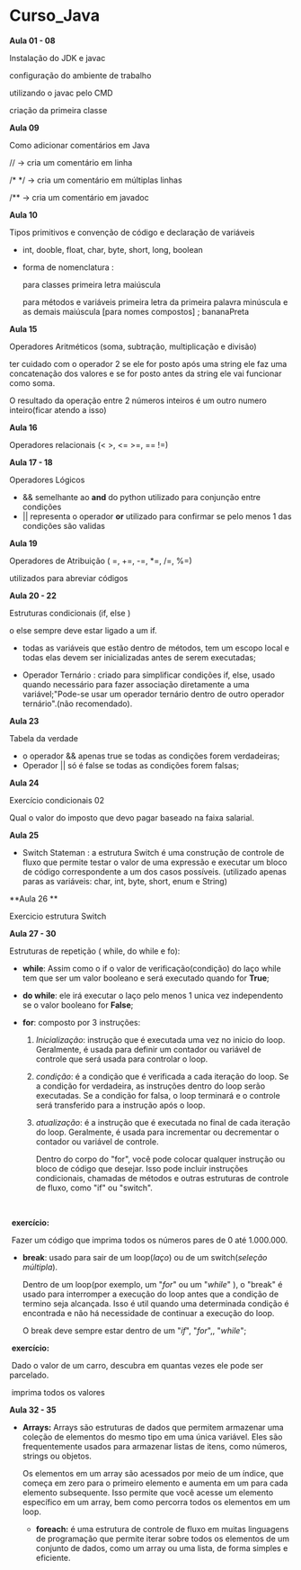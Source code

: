 # Curso_Java

**Aula 01 - 08**

Instalação do JDK e javac 

configuração do ambiente de trabalho 

utilizando o javac pelo CMD

criação da primeira classe 

**Aula 09**

Como adicionar comentários em Java

// -> cria um comentário em linha

/* */ -> cria um comentário em múltiplas linhas

/** -> cria um comentário em javadoc



**Aula 10**

Tipos primitivos e convenção de código e declaração de variáveis

* int, dooble, float, char, byte, short, long, boolean

* forma de nomenclatura :

   para classes primeira letra maiúscula

   para métodos e variáveis primeira letra da primeira palavra minúscula e as demais maiúscula [para nomes compostos] ; bananaPreta

**Aula 15**

Operadores Aritméticos (soma, subtração, multiplicação e divisão)

ter cuidado com o operador 2 se ele for posto após uma string ele faz uma concatenação dos valores e se for posto antes da string ele vai funcionar como soma.

O resultado da operação entre 2 números inteiros é um outro numero inteiro(ficar atendo a isso)



**Aula 16**

Operadores relacionais (< >, <= >=, == !=)



**Aula 17 - 18**

Operadores Lógicos 

* && semelhante ao **and** do python utilizado para conjunção entre  condições 
* || representa o operador **or** utilizado para confirmar se pelo menos 1 das condições são validas 

**Aula 19**

Operadores de Atribuição ( =, +=, -=, *=, /=, %=)

utilizados para abreviar códigos



**Aula 20 - 22**

Estruturas condicionais (if, else ) 

o else sempre deve estar ligado a um if.

* todas as variáveis que estão dentro de métodos, tem um escopo local e todas elas devem ser inicializadas antes de serem executadas;



* Operador Ternário : criado para simplificar condições if, else, usado quando necessário para fazer associação diretamente a uma variável;"Pode-se usar um operador ternário dentro de outro operador ternário".(não recomendado).

 

**Aula 23**

Tabela da verdade

* o operador && apenas true se todas as condições forem verdadeiras;
* Operador || só é false se todas as condições forem falsas;



**Aula 24**

Exercício condicionais 02

Qual o valor do imposto que devo pagar baseado na faixa salarial. 



**Aula 25**

*  Switch Stateman : a estrutura Switch é uma construção de controle de fluxo que permite testar o valor de uma expressão e executar um bloco de código correspondente a um dos casos possíveis. (utilizado apenas paras as variáveis: char, int, byte, short, enum e String)

**Aula 26 **

Exercicio estrutura Switch

**Aula 27 - 30**

Estruturas de repetição ( while, do while e fo):

* **while**: Assim como o if o valor de verificação(condição) do laço while tem que ser um valor booleano e será executado quando for **True**;

* **do while**: ele irá executar o laço pelo menos 1 unica vez independento se o valor booleano for **False**;

* **for**: composto por 3 instruções:

  1. *Inicialização*: instrução que é executada uma vez no inicio do loop. Geralmente, é usada para definir um contador ou variável de controle que será usada para controlar o loop.

  2. *condição*: é a condição que é verificada a cada iteração do loop. Se a condição for verdadeira, as instruções dentro do loop serão executadas. Se a condição for falsa, o loop terminará e o controle será transferido para a instrução após o loop.

  3. *atualização*: é a instrução que é executada no final de cada iteração do loop. Geralmente, é usada para incrementar ou decrementar o contador ou variável de controle.

     Dentro do corpo do "for", você pode colocar qualquer instrução ou bloco de código que desejar. Isso pode incluir instruções condicionais, chamadas de métodos e outras estruturas de controle de fluxo, como "if" ou "switch".

​				

​			**exercício:**

​				Fazer um código que imprima todos os números pares de 0 até 1.000.000.





* **break**: usado para sair de um loop(*laço*) ou de um switch(*seleção múltipla*).

    Dentro de um loop(por exemplo, um "*for*" ou um "*while*" ), o "break" é usado para interromper a execução do loop antes que a condição de termino seja alcançada. Isso é util quando uma determinada condição é encontrada e não há necessidade de continuar a execução do loop.

    O break deve sempre estar dentro de um "*if*", "*for*",, "*while*"; 									

​		**exercício:**

​			Dado o valor de um carro, descubra em quantas vezes ele pode ser parcelado.

​			imprima todos os valores

**Aula 32 - 35**

* **Arrays:** Arrays são estruturas de dados que permitem armazenar uma coleção de elementos do mesmo tipo em uma única variável. Eles são frequentemente usados para armazenar listas de itens, como números, strings ou objetos.

  Os elementos em um array são acessados por meio de um índice, que começa em zero para o primeiro elemento e aumenta em um para cada elemento subsequente. Isso permite que você acesse um elemento específico em um array, bem como percorra todos os elementos em um loop.

  - **foreach:** é uma estrutura de controle de fluxo em muitas linguagens de programação que permite iterar sobre todos os elementos de um conjunto de dados, como um array ou uma lista, de forma simples e eficiente.

  
